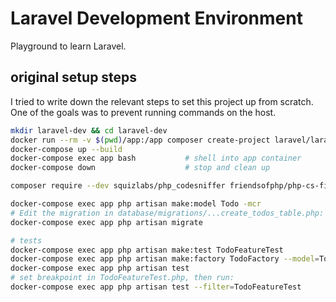 # Laravel Development Environment

Playground to learn Laravel.

## original setup steps

I tried to write down the relevant steps to set this project up from scratch. One of the goals was to prevent running commands on the host.

```sh
mkdir laravel-dev && cd laravel-dev
docker run --rm -v $(pwd)/app:/app composer create-project laravel/laravel /app
docker-compose up --build
docker-compose exec app bash           # shell into app container
docker-compose down                    # stop and clean up

composer require --dev squizlabs/php_codesniffer friendsofphp/php-cs-fixer

docker-compose exec app php artisan make:model Todo -mcr
# Edit the migration in database/migrations/...create_todos_table.php:
docker-compose exec app php artisan migrate

# tests
docker-compose exec app php artisan make:test TodoFeatureTest
docker-compose exec app php artisan make:factory TodoFactory --model=Todo
docker-compose exec app php artisan test
# set breakpoint in TodoFeatureTest.php, then run:
docker-compose exec app php artisan test --filter=TodoFeatureTest
```
